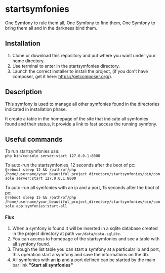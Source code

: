 # startsymfonies
One Symfony to rule them all, One Symfony to find them, One Symfony to bring them all and in the darkness bind them.

## Installation
1) Clone or download this repository and put where you want under your home directory.
2) Use terminal to enter in the startsymfonies directory.
3) Launch the correct installer to install the project, (if you don't have composer, get it here: https://getcomposer.org/).

## Description
This symfony is used to manage all other symfonies found in the directories indicated in installation phase.

It create a table in the homepage of the site that indicate all symfonies found and their status, it provide a link to fast access the running symfony.

## Useful commands
To run startsymfonies use:<br>`php bin/console server:start 127.0.0.1:8000`

To auto-run the startsymfonies, 12 seconds after the boot of pc:<br>
`@reboot sleep 12 && /path/of/php /home/username/your_beautiful_project_directory/startsymfonies/bin/console server:start 127.0.0.1:8000`

To auto-run all symfonies with an ip and a port, 15 seconds after the boot of pc:<br>
`@reboot sleep 15 && /path/of/php /home/username/your_beautiful_project_directory/startsymfonies/bin/console app:symfonies:start-all`

#### Flux 
1) When a symfony is found it will be inserted in a sqlite database created in the project directory at path `var/data/data.sqlite`.
2) You can access to homepage of the startsymfonies and see a table with all symfony found.
3) Through the list table you can start a symfony at a particular ip and port, this operation start a symfony and save the informations on the db.
4) All symfonies with an ip and a port defined can be started by the main bar link **"Start all symfonies"** 

